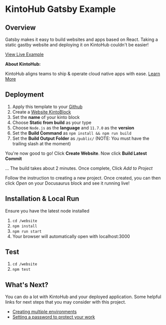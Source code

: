 # KintoHub Gatsby Example

## Overview
Gatsby makes it easy to build websites and apps based on React. Taking a static gastby website and deploying it on KintoHub couldn't be easier!

[View Live Example](...)

__About KintoHub:__

KintoHub aligns teams to ship & operate cloud native apps with ease. [Learn More](https://www.kintohub.com)

## Deployment
1. Apply this template to your [Github](https://github.com/kintohub/gatsby-example/generate)
2. Create a [Website KintoBlock](https://beta.kintohub.com/app/dashboard/)
4. Set the **name** of your kinto block
5. Choose **Static from build** as your type
6. Choose `Node.js` as the **language** and `11.7.0` as the **version**
7. Set the **Build Command** as `npm install && npm run build`
8. Set the **Build Output Folder** as `/public/` (NOTE: You must have the trailing slash at the moment)

You're now good to go! Click **Create Website**. Now click **Build Latest Commit**

... The build takes about 2 minutes. Once complete, Click *Add to Project*

Follow the instruction to creating a new project. Once created, you can then click *Open* on your Docusaurus block and see it running live!


## Installation & Local Run
Ensure you have the latest node installed

1. `cd /website`
2. `npm install`
2. `npm run start`
3. Your browser will automatically open with localhost:3000

## Test

1. `cd /website`
2. `npm test`

## What's Next?

You can do a lot with KintoHub and your deployed application. Some helpful links for next steps that you may consider with this project.

* [Creating multiple environments](https://docs.kintohub.com/docs/projects/environments)
* [Setting a password to protect your work](https://docs.kintohub.com/docs/kintoblocks/websites#basic-auth-for-websites)
